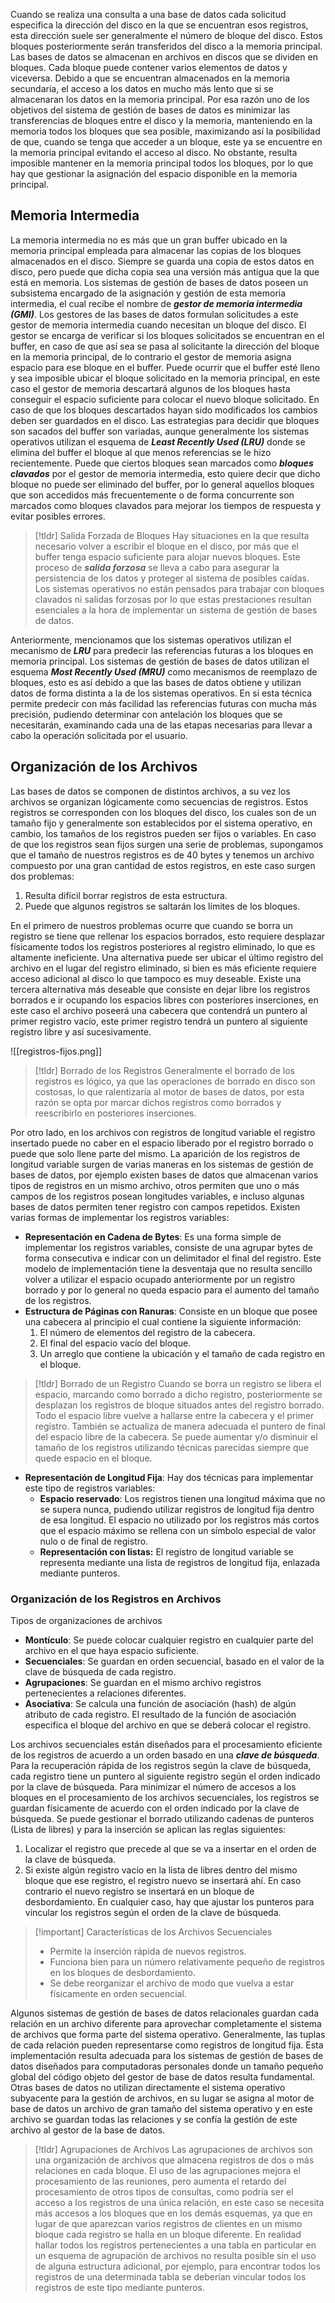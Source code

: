 Cuando se realiza una consulta a una base de datos cada solicitud especifica la dirección del disco en la que se encuentran esos registros, esta dirección suele ser generalmente el número de bloque del disco. Estos bloques posteriormente serán transferidos del disco a la memoria principal.
Las bases de datos se almacenan en archivos en discos que se dividen en bloques. Cada bloque puede contener varios elementos de datos y viceversa. Debido a que se encuentran almacenados en la memoria secundaria, el acceso a los datos en mucho más lento que si se almacenaran los datos en la memoria principal. Por esa razón uno de los objetivos del sistema de gestión de bases de datos es minimizar las transferencias de bloques entre el disco y la memoria, manteniendo en la memoria todos los bloques que sea posible, maximizando así la posibilidad de que, cuando se tenga que acceder a un bloque, este ya se encuentre en la memoria principal evitando el acceso al disco. No obstante, resulta imposible mantener en la memoria principal todos los bloques, por lo que hay que gestionar la asignación del espacio disponible en la memoria principal.

## Memoria Intermedia

La memoria intermedia no es más que un gran buffer ubicado en la memoria principal empleada para almacenar las copias de los bloques almacenados en el disco. Siempre se guarda una copia de estos datos en disco, pero puede que dicha copia sea una versión más antigua que la que está en memoria.
Los sistemas de gestión de bases de datos poseen un subsistema encargado de la asignación y gestión de esta memoria intermedia, el cual recibe el nombre de ***gestor de memoria intermedia (GMI)***. Los gestores de las bases de datos formulan solicitudes a este gestor de memoria intermedia cuando necesitan un bloque del disco. El gestor se encarga de verificar si los bloques solicitados se encuentran en el buffer, en caso de que así sea se pasa al solicitante la dirección del bloque en la memoria principal, de lo contrario el gestor de memoria asigna espacio para ese bloque en el buffer. Puede ocurrir que el buffer esté lleno y sea imposible ubicar el bloque solicitado en la memoria principal, en este caso el gestor de memoria descartará algunos de los bloques hasta conseguir el espacio suficiente para colocar el nuevo bloque solicitado. En caso de que los bloques descartados hayan sido modificados los cambios deben ser guardados en el disco.
Las estrategias para decidir que bloques son sacados del buffer son variadas, aunque generalmente los sistemas operativos utilizan el esquema de ***Least Recently Used (LRU)*** donde se elimina del buffer el bloque al que menos referencias se le hizo recientemente.
Puede que ciertos bloques sean marcados como ***bloques clavados*** por el gestor de memoria intermedia, esto quiere decir que dicho bloque no puede ser eliminado del buffer, por lo general aquellos bloques que son accedidos más frecuentemente o de forma concurrente son marcados como bloques clavados para mejorar los tiempos de respuesta y evitar posibles errores.

>[!tldr] Salida Forzada de Bloques
>Hay situaciones en la que resulta necesario volver a escribir el bloque en el disco, por más que el buffer tenga espacio suficiente para alojar nuevos bloques. Este proceso de ***salida forzosa*** se lleva a cabo para asegurar la persistencia de los datos y proteger al sistema de posibles caídas.
>Los sistemas operativos no están pensados para trabajar con bloques clavados ni salidas forzosas por lo que estas prestaciones resultan esenciales a la hora de implementar un sistema de gestión de bases de datos.

Anteriormente, mencionamos que los sistemas operativos utilizan el mecanismo de ***LRU*** para predecir las referencias futuras a los bloques en memoria principal. Los sistemas de gestión de bases de datos utilizan el esquema ***Most Recently Used (MRU)*** como mecanismos de reemplazo de bloques, esto es así debido a que las bases de datos obtiene y utilizan datos de forma distinta a la de los sistemas operativos. En sí esta técnica permite predecir con más facilidad las referencias futuras con mucha más precisión, pudiendo determinar con antelación los bloques que se necesitarán, examinando cada una de las etapas necesarias para llevar a cabo la operación solicitada por el usuario.

## Organización de los Archivos

Las bases de datos se componen de distintos archivos, a su vez los archivos se organizan lógicamente como secuencias de registros. Estos registros se corresponden con los bloques del disco, los cuales son de un tamaño fijo y generalmente son establecidos por el sistema operativo, en cambio, los tamaños de los registros pueden ser fijos o variables.
En caso de que los registros sean fijos surgen una serie de problemas, supongamos que el tamaño de nuestros registros es de 40 bytes y tenemos un archivo compuesto por una gran cantidad de estos registros, en este caso surgen dos problemas:

1. Resulta difícil borrar registros de esta estructura.
2. Puede que algunos registros se saltarán los límites de los bloques.

En el primero de nuestros problemas ocurre que cuando se borra un registro se tiene que rellenar los espacios borrados, esto requiere desplazar físicamente todos los registros posteriores al registro eliminado, lo que es altamente ineficiente. Una alternativa puede ser ubicar el último registro del archivo en el lugar del registro eliminado, si bien es más eficiente requiere acceso adicional al disco lo que tampoco es muy deseable. Existe una tercera alternativa más deseable que consiste en dejar libre los registros borrados e ir ocupando los espacios libres con posteriores inserciones, en este caso el archivo poseerá una cabecera que contendrá un puntero al primer registro vacío, este primer registro tendrá un puntero al siguiente registro libre y así sucesivamente.

![[registros-fijos.png]]

>[!tldr] Borrado de los Registros
>Generalmente el borrado de los registros es lógico, ya que las operaciones de borrado en disco son costosas, lo que ralentizaría al motor de bases de datos, por esta razón se opta por marcar dichos registros como borrados y reescribirlo en posteriores inserciones. 

Por otro lado, en los archivos con registros de longitud variable el registro insertado puede no caber en el espacio liberado por el registro borrado o puede que solo llene parte del mismo.
La aparición de los registros de longitud variable surgen de varias maneras en los sistemas de gestión de bases de datos, por ejemplo existen bases de datos que almacenan varios tipos de registros en un mismo archivo, otros permiten que uno o más campos de los registros posean longitudes variables, e incluso algunas bases de datos permiten tener registro con campos repetidos. Existen varias formas de implementar los registros variables:

- **Representación en Cadena de Bytes**: Es una forma simple de implementar los registros variables, consiste de una agrupar bytes de forma consecutiva e indicar con un delimitador el final del registro. Este modelo de implementación tiene la desventaja que no resulta sencillo volver a utilizar el espacio ocupado anteriormente por un registro borrado y por lo general no queda espacio para el aumento del tamaño de los registros.
- **Estructura de Páginas con Ranuras**: Consiste en un bloque que posee una cabecera al principio el cual contiene la siguiente información:
	1. El número de elementos del registro de la cabecera.
	2. El final del espacio vacío del bloque.
	3. Un arreglo que contiene la ubicación y el tamaño de cada registro en el bloque.

>[!tldr] Borrado de un Registro
>Cuando se borra un registro se libera el espacio, marcando como borrado a dicho registro, posteriormente se desplazan los registros de bloque situados antes del registro borrado. Todo el espacio libre vuelve a hallarse entre la cabecera y el primer registro. También se actualiza de manera adecuada el puntero de final del espacio libre de la cabecera. Se puede aumentar y/o disminuir el tamaño de los registros utilizando técnicas parecidas siempre que quede espacio en el bloque.

- **Representación de Longitud Fija**: Hay dos técnicas para implementar este tipo de registros variables:
	- **Espacio reservado**: Los registros tienen una longitud máxima que no se supera nunca, pudiendo utilizar registros de longitud fija dentro de esa longitud. El espacio no utilizado por los registros más cortos que el espacio máximo se rellena con un símbolo especial de valor nulo o de final de registro.
	- **Representación con listas:** El registro de longitud variable se representa mediante una lista de registros de longitud fija, enlazada mediante punteros.

### Organización de los Registros en Archivos

Tipos de organizaciones de archivos

- **Montículo**: Se puede colocar cualquier registro en cualquier parte del archivo en el que haya espacio suficiente.
- **Secuenciales**: Se guardan en orden secuencial, basado en el valor de la clave de búsqueda de cada registro.
- **Agrupaciones**: Se guardan en el mismo archivo registros pertenecientes a relaciones diferentes.
- **Asociativa**: Se calcula una función de asociación (hash) de algún atributo de cada registro. El resultado de la función de asociación especifica el bloque del archivo en que se deberá colocar el registro.

Los archivos secuenciales están diseñados para el procesamiento eficiente de los registros de acuerdo a un orden basado en una ***clave de búsqueda***. Para la recuperación rápida de los registros según la clave de búsqueda, cada registro tiene un puntero al siguiente registro según el orden indicado por la clave de búsqueda. Para minimizar el número de accesos a los bloques en el procesamiento de los archivos secuenciales, los registros se guardan físicamente de acuerdo con el orden indicado por la clave de búsqueda. Se puede gestionar el borrado utilizando cadenas de punteros (Lista de libres) y para la inserción se aplican las reglas siguientes:

1. Localizar el registro que precede al que se va a insertar en el orden de la clave de búsqueda.
2. Si existe algún registro vacío en la lista de libres dentro del mismo bloque que ese registro, el registro nuevo se insertará ahí. En caso contrario el nuevo registro se insertará en un bloque de desbordamiento. En cualquier caso, hay que ajustar los punteros para vincular los registros según el orden de la clave de búsqueda.

>[!important] Características de los Archivos Secuenciales
>- Permite la inserción rápida de nuevos registros.
>- Funciona bien para un número relativamente pequeño de registros en los bloques de desbordamiento.
>- Se debe reorganizar el archivo de modo que vuelva a estar físicamente en orden secuencial.

Algunos sistemas de gestión de bases de datos relacionales guardan cada relación en un archivo diferente para aprovechar completamente el sistema de archivos que forma parte del sistema operativo.
Generalmente, las tuplas de cada relación pueden representarse como registros de longitud fija. Esta implementación resulta adecuada para los sistemas de gestión de bases de datos diseñados para computadoras personales donde un tamaño pequeño global del código objeto del gestor de base de datos resulta fundamental. Otras bases de datos no utilizan directamente el sistema operativo subyacente para la gestión de archivos, en su lugar se asigna al motor de base de datos un archivo de gran tamaño del sistema operativo y en este archivo se guardan todas las relaciones y se confía la gestión de este archivo al gestor de la base de datos.

>[!tldr] Agrupaciones de Archivos
>Las agrupaciones de archivos son una organización de archivos que almacena registros de dos o más relaciones en cada bloque. El uso de las agrupaciones mejora el procesamiento de las reuniones, pero aumenta el retardo del procesamiento de otros tipos de consultas, como podría ser el acceso a los registros de una única relación, en este caso se necesita más accesos a los bloques que en los demás esquemas, ya que en lugar de que aparezcan varios registros de clientes en un mismo bloque cada registro se halla en un bloque diferente.
>En realidad hallar todos los registros pertenecientes a una tabla en particular en un esquema de agrupación de archivos no resulta posible sin el uso de alguna estructura adicional, por ejemplo, para encontrar todos los registros de una determinada tabla se deberían vincular todos los registros de este tipo mediante punteros.

